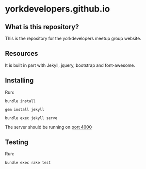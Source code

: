 # yorkdevelopers.github.io

## What is this repository?
This is the repository for the yorkdevelopers meetup group website.

## Resources

It is built in part with Jekyll, jquery, bootstrap and font-awesome.

## Installing

Run:

`bundle install`

`gem install jekyll`

`bundle exec jekyll serve`

The server should be running on [port 4000](http://localhost:4000/)

## Testing

Run:

`bundle exec rake test`
